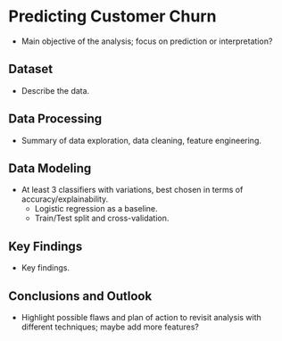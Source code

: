 # Predicting Customer Churn

- Main objective of the analysis; focus on prediction or interpretation?

## Dataset

- Describe the data.

## Data Processing

- Summary of data exploration, data cleaning, feature engineering.

## Data Modeling

- At least 3 classifiers with variations, best chosen in terms of accuracy/explainability.
	- Logistic regression as a baseline.
	- Train/Test split and cross-validation.

## Key Findings

- Key findings.

## Conclusions and Outlook

- Highlight possible flaws and plan of action to revisit analysis with different techniques; maybe add more features?
